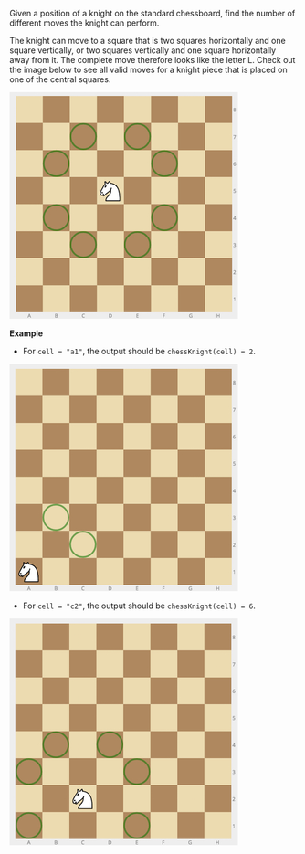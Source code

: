 Given a position of a knight on the standard chessboard, find the number of different moves the knight can perform.

The knight can move to a square that is two squares horizontally and one square vertically, or two squares vertically and one square horizontally away from it. The complete move therefore looks like the letter L. Check out the image below to see all valid moves for a knight piece that is placed on one of the central squares.

![knight](knight.jpg)

**Example**

* For `cell = "a1"`, the output should be `chessKnight(cell) = 2`.

![ex_1](ex_1.jpg)

* For `cell = "c2"`, the output should be `chessKnight(cell) = 6`.

![ex_2](ex_2.jpg)